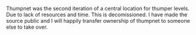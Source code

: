 Thumpnet was the second iteration of a central location for thumper levels. Due to lack of resources and time. This is decomissioned. I have made the source public and I will happily transfer ownership of thumpnet to someone else to take over.
